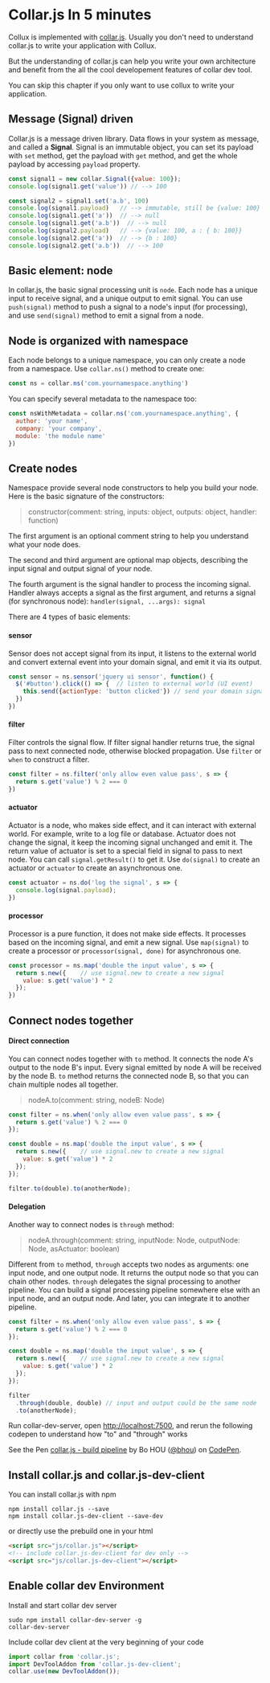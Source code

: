 # Collar.js In 5 minutes

Collux is implemented with [collar.js](http://collarjs.com). Usually you don't need to understand collar.js to write your application with Collux.

But the understanding of collar.js can help you write your own architecture and benefit from the all the cool developement features of collar dev tool.

You can skip this chapter if you only want to use collux to write your application.

## Message (Signal) driven

Collar.js is a message driven library. Data flows in your system as message, and called a **Signal**. Signal is an immutable object, you can set its payload with `set` method, get the payload with `get` method, and get the whole payload by accessing `payload` property.

```javascript
const signal1 = new collar.Signal({value: 100});
console.log(signal1.get('value')) // --> 100

const signal2 = signal1.set('a.b', 100)
console.log(signal1.payload)   // --> immutable, still be {value: 100}
console.log(signal1.get('a'))  // --> null
console.log(signal1.get('a.b'))  // --> null
console.log(signal2.payload)   // --> {value: 100, a : { b: 100}}
console.log(signal2.get('a'))  // --> {b : 100}
console.log(signal2.get('a.b'))  // --> 100
```

## Basic element: node

In collar.js, the basic signal processing unit is `node`. Each node has a unique input to receive signal, and a unique output to emit signal. You can use `push(signal)` method to push a signal to a node's input (for processing), and use `send(signal)` method to emit a signal from a node.

## Node is organized with namespace

Each node belongs to a unique namespace, you can only create a node from a namespace. Use `collar.ns()` method to create one:

```javascript
const ns = collar.ns('com.yournamespace.anything')
```

You can specify several metadata to the namespace too:

```javascript
const nsWithMetadata = collar.ns('com.yournamespace.anything', {
  author: 'your name',
  company: 'your company',
  module: 'the module name'
})
```

## Create nodes

Namespace provide several node constructors to help you build your node. Here is the basic signature of the constructors:

> constructor(comment: string, inputs: object, outputs: object, handler: function)

The first argument is an optional comment string to help you understand what your node does.

The second and third argument are optional map objects, describing the input signal and output signal of your node.

The fourth argument is the signal handler to process the incoming signal. Handler always accepts a signal as the first argument, and returns a signal (for synchronous node): `handler(signal, ...args): signal`

There are 4 types of basic elements:

#### sensor

Sensor does not accept signal from its input, it listens to the external world and convert external event into your domain signal, and emit it via its output.

```javascript
const sensor = ns.sensor('jquery ui sensor', function() {
  $('#button').click(() => {  // listen to external world (UI event)
    this.send({actionType: 'button clicked'}) // send your domain signal
  })
})
```

#### filter

Filter controls the signal flow. If filter signal handler returns true, the signal pass to next connected node, otherwise blocked propagation. Use `filter` or `when` to construct a filter.

```javascript
const filter = ns.filter('only allow even value pass', s => {
  return s.get('value') % 2 === 0
})
```

#### actuator

Actuator is a node, who makes side effect, and it can interact with external world. For example, write to a log file or database. Actuator does not change the signal, it keep the incoming signal unchanged and emit it. The return value of actuator is set to a special field in signal to pass to next node. You can call `signal.getResult()` to get it. Use `do(signal)` to create an actuator or `actuator` to create an asynchronous one.

```javascript
const actuator = ns.do('log the signal', s => {
  console.log(signal.payload);
})
```

#### processor

Processor is a pure function, it does not make side effects. It processes based on the incoming signal, and emit a new signal. Use `map(signal)` to create a processor or `processor(signal, done)` for asynchronous one.

```javascript
const processor = ns.map('double the input value', s => {
  return s.new({    // use signal.new to create a new signal
    value: s.get('value') * 2
  });
})
```

## Connect nodes together

#### Direct connection

You can connect nodes together with `to` method. It connects the node A's output to the node B's input. Every signal emitted by node A will be received by the node B. `to` method returns the connected node B, so that you can chain multiple nodes all together.

> nodeA.to(comment: string, nodeB: Node)

```javascript
const filter = ns.when('only allow even value pass', s => {
  return s.get('value') % 2 === 0
});

const double = ns.map('double the input value', s => {
  return s.new({    // use signal.new to create a new signal
    value: s.get('value') * 2
  });
});

filter.to(double).to(anotherNode);
```
#### Delegation
Another way to connect nodes is `through` method:

> nodeA.through(comment: string, inputNode: Node, outputNode: Node, asActuator: boolean)

Different from `to` method, `through` accepts two nodes as arguments: one input node, and one output node. It returns the output node so that you can chain other nodes. `through` delegates the signal processing to another pipeline. You can build a signal processing pipeline somewhere else with an input node, and an output node. And later, you can integrate it to another pipeline.

```javascript
const filter = ns.when('only allow even value pass', s => {
  return s.get('value') % 2 === 0
});

const double = ns.map('double the input value', s => {
  return s.new({    // use signal.new to create a new signal
    value: s.get('value') * 2
  });
});

filter
  .through(double, double) // input and output could be the same node
  .to(anotherNode);
```

Run collar-dev-server, open [http://localhost:7500](http://localhost:7500), and rerun the following codepen to understand how "to" and "through" works

<p data-height="500" data-theme-id="dark" data-slug-hash="JbgprG" data-default-tab="js" data-user="bhou" data-embed-version="2" data-pen-title="collar.js - build pipeline" class="codepen">See the Pen <a href="http://codepen.io/bhou/pen/JbgprG/">collar.js - build pipeline</a> by Bo HOU (<a href="http://codepen.io/bhou">@bhou</a>) on <a href="http://codepen.io">CodePen</a>.</p>
<script async src="https://production-assets.codepen.io/assets/embed/ei.js"></script>

## Install collar.js and collar.js-dev-client

You can install collar.js with npm
```
npm install collar.js --save
npm install collar.js-dev-client --save-dev
```

or directly use the prebuild one in your html

```html
<script src="js/collar.js"></script>
<!-- include collar.js-dev-client for dev only -->
<script src="js/collar.js-dev-client"></script>
```

## Enable collar dev Environment

Install and start collar dev server

```
sudo npm install collar-dev-server -g
collar-dev-server
```

Include collar dev client at the very beginning of your code

```javascript
import collar from 'collar.js';
import DevToolAddon from 'collar.js-dev-client';
collar.use(new DevToolAddon());
```

&nbsp;

&nbsp;

&nbsp;
